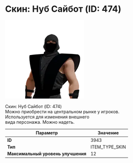# Скин: Нуб Сайбот (ID: 474)

![Item Image](../img/3943.webp?raw=true)

Скин: Нуб Сайбот (ID: 474)<br>Можно приобрести на центральном рынке у игроков.<br>Используется для изменения внешнего<br>вида персонажа. Можно надеть.


| Параметр | Значение |
|----------|----------|
| **ID** | 3943 |
| **Тип** | ITEM_TYPE_SKIN |
| **Максимальный уровень улучшения** | 12 |

